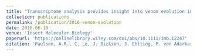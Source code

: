```yaml
---
title: "Transcriptome analysis provides insight into venom evolution in a seed-parasitic wasp, <i>Megastigmus spermotrophus</i>."
collection: publications
permalink: /publication/2016-venom-evolution
date: 2016-06-10
venue: 'Insect Molecular Biology'
paperurl: 'https://onlinelibrary.wiley.com/doi/abs/10.1111/imb.12247'
citation: 'Paulson, A.R., C. Le, J. Dickson, J. Ehlting, P. von Aderkas and S.J. Perlman. 2016. Transcriptome analysis provides insight into venom evolution in a seed-parasitic wasp, <i>Megastigmus spermotrophus</i>. Insect Molecular Biology: 25(5) 604-616.'
---
```


